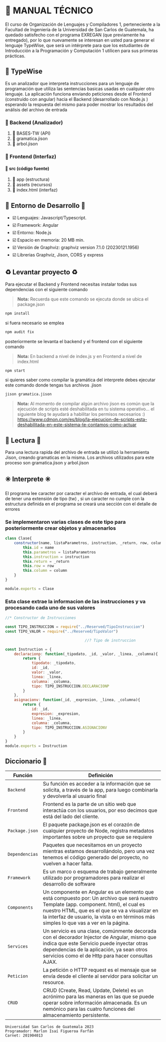 # :satellite: MANUAL TÉCNICO 

El curso de Organización de Lenguajes y Compiladores 1, perteneciente a la
Facultad de Ingeniería de la Universidad de San Carlos de Guatemala, ha quedado
satisfecho con el programa EXREGAN (que previamente ha entregado), por lo que
nuevamente se interesan en usted para generar el lenguaje TypeWise, que será un
intérprete para que los estudiantes de Introducción a la Programación y
Computación 1 utilicen para sus primeras prácticas.


## :file_folder: TypeWise
Es un analizador que interpreta instrucciones para un
lenguaje de programación que utiliza las sentencias basicas usadas en
cualquier otro lenguaje. La aplicación funciona enviando peticiones desde el Frontend
(construido con angular) hacia el Backend (desarrollado con Node.js ) esperando la respuesta
del mismo para poder mostrar los resultados del análisis del archivo de entrada


### :file_folder: Backend (Analizador)

1.  :open_file_folder: BASES-TW (API)
2.  :page_facing_up: gramatica.jison 
3.  :page_facing_up: arbol.jison 

### :file_folder: Frontend (Interfaz)
####  :file_folder: src (código fuente)
 1.  :open_file_folder: app (estructura)
 2.  :open_file_folder: assets (recursos)
 2.  :page_facing_up: index.html (interfaz)


##  :construction: Entorno de Desarrollo :construction:

- :ballot_box_with_check: Lenguajes: Javascript/Typescript. 
- :ballot_box_with_check: Framework: Angular
- :ballot_box_with_check: Entorno: Node.js
- :ballot_box_with_check: Espacio en memoria:   20 MB min.
- :ballot_box_with_check: Versión de Graphviz:    graphviz version 7.1.0 (20230121.1956)
- :ballot_box_with_check: Librerias Graphviz, Jison, CORS y express

## :recycle: Levantar proyecto :recycle:


Para ejecutar el Backend y Frontend necesitas instalar todas sus dependencias con el siguiente comando
> **Nota:** Recuerda que este comando se ejecuta donde se ubica el package.json
```sh
npm install
```


si fuera necesario se emplea 
```sh
npm audit fix
```
posteriormente se levanta el backend y el frontend con el siguiente comando
> **Nota:** En backend a nivel de index.js y en Frontend a nivel de index.html
```sh
npm start
```

si quieres saber como compilar la gramática del interprete debes ejecutar este comando donde tengas tus archivos .jison
```sh
jison gramatica.jison
```

> **Nota:** Al momento de compilar algún archivo jison es común que la ejecución de scripts esté deshabilitada en tu sistema operativo... el siguiente blog te ayudará a habilitar los permisos necesarios :)  https://www.cdmon.com/es/blog/la-ejecucion-de-scripts-esta-deshabilitada-en-este-sistema-te-contamos-como-actuar


##  :name_badge: Lectura :name_badge:

Para una lectura rapida del archivo de entrada se utilizó la herramienta Jison, creando gramaticas en la misma. Los archivos utilizados para este proceso son gramatica.jison y arbol.jison

##  :eight_spoked_asterisk: Interprete :eight_spoked_asterisk:

El programa lee caracter por caracter el archivo de entrada, el cual deberá de tener una extensión de tipo (tw) , si un caracter no cumple con la estructura definida en el programa se creará una sección con el detalle de errores

### Se implementaron varias clases de este tipo para posteriormente crear objetos y almacenarlos

```js
class Clase{
    constructor(name, listaParametros, instruction, _return, row, column){
        this.id = name
        this.parametros = listaParametros
        this.instruction = instruction
        this.return = _return
        this.row = row
        this.column = column
    }
}

module.exports = Clase
```
###  Esta clase extrae la informacion de las instrucciones y va procesando cada uno de sus valores

```js
//* Constructor de Instrucciones

const TIPO_INSTRUCCION = require("../Reserved/TipoInstruccion")
const TIPO_VALOR = require("../Reserved/TipoValor")

                                    //? Tipo de instruccion

const Instruction = {
    declaracionp: function(_tipodato, _id, _valor, _linea, _columna){
        return {
            tipodato: _tipodato,                
            id: _id,
            valor: _valor,
            linea: _linea,
            columna: _columna,
            tipo: TIPO_INSTRUCCION.DECLARACIONP
        }
    },
    asignacionv: function(_id, _expresion, _linea, _columna){
        return {
            id: _id,
            expresion: _expresion,
            linea: _linea,
            columna: _columna,
            tipo: TIPO_INSTRUCCION.ASIGNACIONV
        }
    }
}
module.exports = Instruction
```


## Diccionario 📖

Función |  Definición 
------------ | -------------
`Backend` | Su función es acceder a la información que se solicita, a través de la app, para luego combinarla y devolverla al usuario final
`Frontend` | Frontend es la parte de un sitio web que interactúa con los usuarios, por eso decimos que está del lado del cliente. 
`Package.json` | El paquete package.json es el corazón de cualquier proyecto de Node, registra metadatos importantes sobre un proyecto que se requiere
`Dependencias` | Paquetes que necesitamos en un proyecto mientras estamos desarrollándolo, pero una vez tenemos el código generado del proyecto, no vuelven a hacer falta.
`Framework` | Es un marco o esquema de trabajo generalmente utilizado por programadores para realizar el desarrollo de software
`Components` | Un componente en Angular es un elemento que está compuesto por: Un archivo que será nuestro Template (app. component. html), el cual es nuestro HTML, que es el que se va a visualizar en la interfaz de usuario, la vista o en términos más simples lo que vas a ver en la página.
`Services` | Un servicio es una clase, comúnmente decorada con el decorador Injector de Angular, mismo que indica que este Servicio puede inyectar otras dependencias de la aplicación, ya sean otros servicios como el de Http para hacer consultas AJAX.
`Peticion` | La petición o HTTP request es el mensaje que se envía desde el cliente al servidor para solicitar un resource.
`CRUD` | CRUD (Create, Read, Update, Delete) es un acrónimo para las maneras en las que se puede operar sobre información almacenada. Es un nemónico para las cuatro funciones del almacenamiento persistente.


```
Universidad San Carlos de Guatemala 2023
Programador: Marlon Isaí Figueroa Farfán
Carnet: 201904013
```
